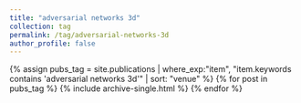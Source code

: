 ```yaml
---
title: "adversarial networks 3d"
collection: tag
permalink: /tag/adversarial-networks-3d
author_profile: false
---
```

{% assign pubs_tag = site.publications | where_exp:"item", "item.keywords contains 'adversarial networks 3d'" | sort: "venue" %}
{% for post in pubs_tag %}
  {% include archive-single.html %}
{% endfor %}
